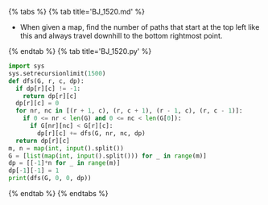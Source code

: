 {% tabs %}
{% tab title='BJ_1520.md' %}

* When given a map, find the number of paths that start at the top left like this and always travel downhill to the bottom rightmost point.

{% endtab %}
{% tab title='BJ_1520.py' %}

```py
import sys
sys.setrecursionlimit(1500)
def dfs(G, r, c, dp):
  if dp[r][c] != -1:
    return dp[r][c]
  dp[r][c] = 0
  for nr, nc in [(r + 1, c), (r, c + 1), (r - 1, c), (r, c - 1)]:
    if 0 <= nr < len(G) and 0 <= nc < len(G[0]):
      if G[nr][nc] < G[r][c]:
        dp[r][c] += dfs(G, nr, nc, dp)
  return dp[r][c]
m, n = map(int, input().split())
G = [list(map(int, input().split())) for _ in range(m)]
dp = [[-1]*n for _ in range(m)]
dp[-1][-1] = 1
print(dfs(G, 0, 0, dp))
```

{% endtab %}
{% endtabs %}